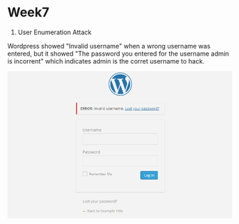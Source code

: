 # Week7

1. User Enumeration Attack

Wordpress showed "Invalid username" when a wrong username was entered, but it showed "The password you entered for the username admin is incorrent" which indicates admin is the corret username to hack.

![](username.gif)

